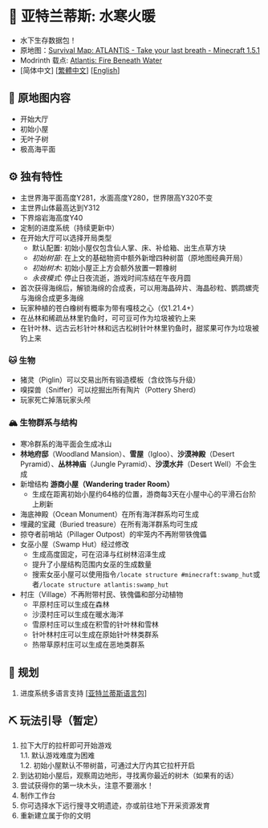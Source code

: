 # 🌊 亚特兰蒂斯: 水寒火暖

- 水下生存数据包！
- 原地图：[Survival Map: ATLANTIS - Take your last breath - Minecraft 1.5.1](https://www.planetminecraft.com/project/survival-map-atlantis---take-your-last-breath---minecraft-151/)
- Modrinth 载点: [Atlantis: Fire Beneath Water](https://modrinth.com/datapack/atlantis-firebeneathwater)
- [简体中文]   [[繁體中文](https://github.com/Mzhuangshao/atlantis/blob/main/README_zh_tw.md)]   [[English](https://github.com/Mzhuangshao/atlantis/blob/main/README_en_us.md)]

## 🔱 原地图内容

- 开始大厅
- 初始小屋
- 无叶子树
- 极高海平面

## ⚙️ 独有特性

- 主世界海平面高度Y281，水面高度Y280，世界限高Y320不变
- 主世界山体最高达到Y312
- 下界熔岩海高度Y40
- 定制的进度系统（持续更新中）
- 在开始大厅可以选择开局类型
  - 默认配置: 初始小屋仅包含仙人掌、床、补给箱、出生点草方块
  - *初始树苗*: 在上文的基础物资中额外新增四种树苗（原地图经典开局）
  - *初始树木*: 初始小屋正上方会额外放置一颗橡树
  - *永夜模式*: 停止日夜流逝，游戏时间冻结在午夜月圆
- 首次获得海绵后，解锁海绵的合成表，可以用海晶碎片、海晶砂粒、鹦鹉螺壳与海绵合成更多海绵
- 玩家种植的苍白橡树有概率为带有嘎枝之心（仅1.21.4+）
- 在丛林和稀疏丛林里钓鱼时，可可豆可作为垃圾被钓上来
- 在针叶林、远古云杉针叶林和远古松树针叶林里钓鱼时，甜浆果可作为垃圾被钓上来

### 🐱 生物

- 猪灵（Piglin）可以交易出所有锻造模板（含纹饰与升级）
- 嗅探兽（Sniffer）可以挖掘出所有陶片（Pottery Sherd）
- 玩家死亡掉落玩家头颅

### 🏔 生物群系与结构

- 寒冷群系的海平面会生成冰山
- **林地府邸**（Woodland Mansion）、**雪屋**（Igloo）、**沙漠神殿**（Desert Pyramid）、**丛林神庙**（Jungle Pyramid）、**沙漠水井**（Desert Well）不会生成
- 新增结构 **游商小屋（Wandering trader Room）**
  - 生成在距离初始小屋约64格的位置，游商每3天在小屋中心的平滑石台阶上刷新
- 海底神殿（Ocean Monument）在所有海洋群系均可生成
- 埋藏的宝藏（Buried treasure）在所有海洋群系均可生成
- 掠夺者前哨站（Pillager Outpost）的牢笼内不再附带铁傀儡
- 女巫小屋（Swamp Hut）经过修改
  - 生成高度固定，可在沼泽与红树林沼泽生成
  - 提升了小屋结构范围内女巫的生成数量
  - 搜索女巫小屋可以使用指令`/locate structure #minecraft:swamp_hut`或者`/locate structure atlantis:swamp_hut`
- 村庄（Village）不再附带村民、铁傀儡和部分动植物
  - 平原村庄可以生成在森林
  - 沙漠村庄可以生成在暖水海洋
  - 雪原村庄可以生成在积雪的针叶林和雪林
  - 针叶林村庄可以生成在原始针叶林类群系
  - 热带草原村庄可以生成在恶地类群系

## 🎨 规划

1. 进度系统多语言支持  [[亚特兰蒂斯语言包]](https://github.com/Mzhuangshao/atlantis-language-pack)

## ⛏ 玩法引导（暂定）

1. 拉下大厅的拉杆即可开始游戏\
  1.1. 默认游戏难度为困难\
  1.2. 初始小屋默认不带树苗，可通过大厅内其它拉杆开启
2. 到达初始小屋后，观察周边地形，寻找离你最近的树木（如果有的话）
3. 尝试获得你的第一块木头，注意不要溺水！
4. 制作工作台
5. 你可选择水下远行搜寻文明遗迹，亦或前往地下开采资源发育
6. 重新建立属于你的文明
